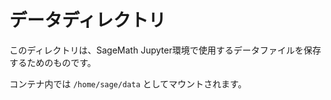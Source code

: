 # データディレクトリ

このディレクトリは、SageMath Jupyter環境で使用するデータファイルを保存するためのものです。

コンテナ内では `/home/sage/data` としてマウントされます。